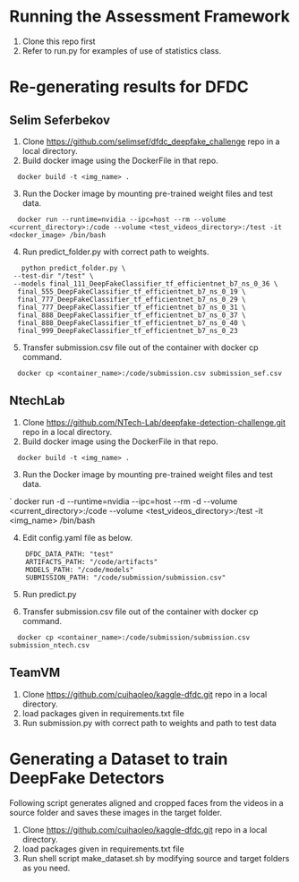 # Running the Assessment Framework
1. Clone this repo first
2. Refer to run.py for examples of use of statistics class.


# Re-generating results for DFDC
## Selim Seferbekov
 
1. Clone https://github.com/selimsef/dfdc_deepfake_challenge repo in a local directory.
2. Build docker image using the DockerFile in that repo.

`   docker build -t <img_name> .   `

3. Run the Docker image by mounting pre-trained weight files and test data.

`   docker run --runtime=nvidia --ipc=host --rm --volume <current_directory>:/code --volume <test_videos_directory>:/test -it <docker_image> /bin/bash   `

4. Run predict_folder.py with correct path to weights.
```
   python predict_folder.py \
 --test-dir "/test" \
 --models final_111_DeepFakeClassifier_tf_efficientnet_b7_ns_0_36 \
  final_555_DeepFakeClassifier_tf_efficientnet_b7_ns_0_19 \
  final_777_DeepFakeClassifier_tf_efficientnet_b7_ns_0_29 \
  final_777_DeepFakeClassifier_tf_efficientnet_b7_ns_0_31 \
  final_888_DeepFakeClassifier_tf_efficientnet_b7_ns_0_37 \
  final_888_DeepFakeClassifier_tf_efficientnet_b7_ns_0_40 \
  final_999_DeepFakeClassifier_tf_efficientnet_b7_ns_0_23   
```

5. Transfer submission.csv file out of the container with docker cp command.

`   docker cp <container_name>:/code/submission.csv submission_sef.csv   `

## NtechLab

1. Clone https://github.com/NTech-Lab/deepfake-detection-challenge.git repo in a local directory.
2. Build docker image using the DockerFile in that repo.

`   docker build -t <img_name> .   `

3. Run the Docker image by mounting pre-trained weight files and test data.


`   docker run -d --runtime=nvidia --ipc=host --rm -d --volume <current_directory>:/code --volume <test_videos_directory>:/test -it <img_name> /bin/bash

4. Edit config.yaml file as below.
```
    DFDC_DATA_PATH: "test"
    ARTIFACTS_PATH: "/code/artifacts"
    MODELS_PATH: "/code/models"
    SUBMISSION_PATH: "/code/submission/submission.csv"
```
5. Run predict.py 


6. Transfer submission.csv file out of the container with docker cp command.

`   docker cp <container_name>:/code/submission/submission.csv submission_ntech.csv   `

## TeamVM

1. Clone https://github.com/cuihaoleo/kaggle-dfdc.git repo in a local directory.
2. load packages given in requirements.txt file
4. Run submission.py with correct path to weights and path to test data


# Generating a Dataset to train DeepFake Detectors
Following script generates aligned and cropped faces from the videos in a source folder and saves these images in the target folder.

1. Clone https://github.com/cuihaoleo/kaggle-dfdc.git repo in a local directory.
2. load packages given in requirements.txt file
3. Run shell script make_dataset.sh by modifying source and target folders as you need.





